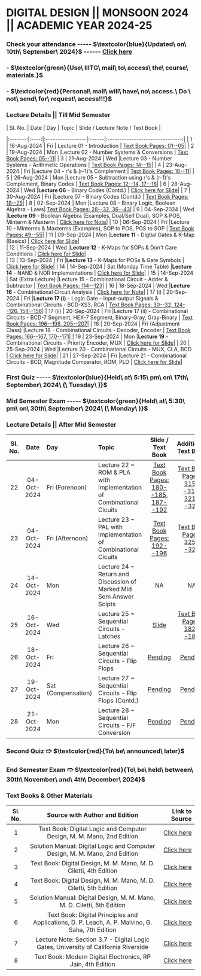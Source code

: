 # DIGITAL DESIGN || MONSOON 2024 || ACADEMIC YEAR 2024-25

### Check your attendance ----- $\textcolor{blue}{Updated\ on\ 10th\ September\ 2024\}$ ------ [Click here](https://docs.google.com/spreadsheets/d/1g6Bkx4F0SZnFVuvpEhR2SipWDqnjD6bE/edit?usp=drive_link&ouid=116384381532910939364&rtpof=true&sd=true)

### - $\textcolor{green}{Use\ IIITG\ mail\ to\ access\ the\ course\ materials.\}$

### - $\textcolor{red}{Personal\ mail\ will\ have\ no\ access.\ Do \ not\ send\ for\ request\ access\!!!\}$

### Lecture Details || Till Mid Semester

 
| Sl. No. | Date | Day              | Topic | Slide / Lecture Note / Text Book |  

|:-------:|:----:|:-----------------|:------|:-------------------------------:|
| 1       | 16-Aug-2024 | Fri      | Lecture 01 - Introduction                 | [Text Book Pages: 01--05](https://drive.google.com/file/d/1t9tke_0BwNCAuvU4bkTzocWE8rABKpEo/view?usp=drive_link)|
| 2       | 19-Aug-2024 | Mon      |Lecture 02 - Number Systems & Conversions | [Text Book Pages: 05--11](https://drive.google.com/file/d/1t9tke_0BwNCAuvU4bkTzocWE8rABKpEo/view?usp=drive_link)|
| 3       | 21-Aug-2024 | Wed       |Lecture 03 - Number Systems - Arithmetic Operations | [Text Book Pages: 14--15](https://drive.google.com/file/d/1t9tke_0BwNCAuvU4bkTzocWE8rABKpEo/view?usp=drive_link)|
| 4       | 23-Aug-2024 | Fri      |Lecture 04 - r's & (r-1)'s Complement  | [Text Book Pages: 10--11](https://drive.google.com/file/d/1t9tke_0BwNCAuvU4bkTzocWE8rABKpEo/view?usp=drive_link)|
| 5       | 26-Aug-2024 | Mon      |Lecture 05 - Subtraction using r's & (r-1)'s Complement, Binary Codes                | [Text Book Pages: 12--14, 17--18](https://drive.google.com/file/d/1t9tke_0BwNCAuvU4bkTzocWE8rABKpEo/view?usp=drive_link)|
| 6       | 28-Aug-2024 | Wed      |**Lecture 06** - Binary Codes (Contd.)                | [Click here for Slide](https://drive.google.com/file/d/1NsuSRrUvYqSCQ2y6ObQyZyCRqa4K_rCM/view?usp=drive_link)| 
| 7       | 30-Aug-2024 | Fri      |Lecture 07 - Binary Codes (Contd.)               | [Text Book Pages: 18--25](https://drive.google.com/file/d/1t9tke_0BwNCAuvU4bkTzocWE8rABKpEo/view?usp=drive_link)|
| 8       | 02-Sep-2024 | Mon      |Lecture 08 - Binary Logic, Boolean Algebra - Laws| [Text Book Pages: 28--32, 36--43](https://drive.google.com/file/d/1t9tke_0BwNCAuvU4bkTzocWE8rABKpEo/view?usp=drive_link)|
| 9       | 04-Sep-2024 | Wed      |**Lecture 09** - Boolean Algebra (Examples, Dual/Self Dual), SOP & POS, Minterm & Maxterm              | [Click here for Note](https://drive.google.com/file/d/14uhMXDuvxKhxn-vXjTOMjuy8D3fapOiU/view?usp=drive_link)|
| 10      | 06-Sep-2024 | Fri      |Lecture 10 - Minterms & Maxterms (Examples), SOP to POS, POS to SOP               | [Text Book Pages: 49--55](https://drive.google.com/file/d/1t9tke_0BwNCAuvU4bkTzocWE8rABKpEo/view?usp=drive_link)|
| 11      | 09-Sep-2024 | Mon      |**Lecture 11** - Digtial Gates & K-Map (Basics)       | [Click here for Slide](https://drive.google.com/file/d/1g5MVvwaj-g-7xlU8jLyxLvAfUVmoZPFq/view?usp=sharing)|   
| 12      | 11-Sep-2024 |  Wed     |**Lecture 12** - K-Maps for SOPs & Don't Care Conditions              | [Click here for Slide](https://drive.google.com/file/d/1Eyksl8dWdyU6Wwif6TvaN7w8o_7JgfKi/view?usp=sharing)|  
| 13      | 13-Sep-2024 |  Fri     |**Lecture 13** - K-Maps for POSs & Gate Symbols           | [Click here for Slide](https://drive.google.com/file/d/1TloFGzJh7zW8o6UiNmquVUy_hgUaw0lF/view?usp=drive_link)|
| 14      | 14-Sep-2024 |  Sat (Monday Time Table) |**Lecture 14** - NAND & NOR Implementations         | [Click here for Slide](https://drive.google.com/file/d/1no_5Pj6MLCJUsqsrIcQHgCwGKiN5bLyh/view?usp=drive_link)| 
| 15      | 14-Sep-2024 |  Sat (Extra Lecture) |Lecture 15 - Combinational Circuit - Adder & Subtractor         | [Text Book Pages: 114--123](https://drive.google.com/file/d/1t9tke_0BwNCAuvU4bkTzocWE8rABKpEo/view?usp=drive_link)|
| 16      | 18-Sep-2024 |  Wed |**Lecture 16** - Combinational Circuit Analysis         | [Click here for Note](https://drive.google.com/file/d/1EUDqwTvYInWYRWVkh6jlvvtob2VAXt6-/view?usp=drive_link)|
| 17 (i)     | 20-Sep-2024 |  Fri |**Lecture 17 (i)** - Logic Gate - Input-output Signals & Combinational Circuits - BCD-XS3, RCA           | [Text Book Pages: 30--32, 124--126, 154--156](https://drive.google.com/file/d/1t9tke_0BwNCAuvU4bkTzocWE8rABKpEo/view?usp=drive_link)|
| 17  (ii)    | 20-Sep-2024 |  Fri |Lecture 17 (ii) - Combinational Circuits - BCD-7 Segment, HEX-7 Segment, Binary-Gray, Gray-Binary   | [Text Book Pages: 196--198, 205--207](https://drive.google.com/file/d/1_9KzTMSV-4UJnABmbaKB3n3WzH9Npfm4/view?usp=drive_link)|
| 18     | 20-Sep-2024 |  Fri (Adjustment Class) |Lecture 18 - Combinational Circuits - Decoder, Encoder        | [Text Book Pages: 166--167, 170--171](https://drive.google.com/file/d/1t9tke_0BwNCAuvU4bkTzocWE8rABKpEo/view?usp=drive_link)|
| 19     | 23-Sep-2024 |  Mon |**Lecture 19** - Combinational Circuits - Priority Encoder, MUX         | [Click here for Slide](https://drive.google.com/file/d/1dXxw1jMFD9vlhgK9lrqIyGuEKlEp0hZa/view?usp=drive_link)|
| 20    | 25-Sep-2024 |  Wed |Lecture 20  - Combinational Circuits - MUX, CLA, BCD         | [Click here for Slide](https://drive.google.com/file/d/1_xNXtoqp22whbeajgVSZFZ42wxDhiHKY/view?usp=drive_link)|
| 21    | 27-Sep-2024 |  Fri |Lecture 21 - Combinational Circuits - BCD, Magnitude Comparator, ROM, PLD        | [Click here for Slide](https://drive.google.com/file/d/1gdBsX7uRfps3ffO8KGO12OX6rmGbofhh/view?usp=drive_link)|


### First Quiz ----- $\textcolor{blue}{Held\ at\ 5\:15\ pm\ on\ 17th\ September\ 2024\ (\ Tuesday\ )\}$ 
### Mid Semester Exam ----- $\textcolor{green}{Held\ at\ 5\:30\ pm\ on\ 30th\ September\ 2024\ (\ Monday\ )\}$

### Lecture Details || After Mid Semester
| Sl. No. | Date | Day              | Topic | Slide / Text Book |  Additional Text Book  |                                                                                           
|:-------:|:----:|:-----------------|:------|:-------------------------------:|:-------------------------------:|
| 22       | 04-Oct-2024 | Fri (Forenoon)      | Lecture 22 ~ ROM & PLA with Implementation of Combinational Cicuits | [Text Book Pages: 180--185, 187--192](https://drive.google.com/file/d/1t9tke_0BwNCAuvU4bkTzocWE8rABKpEo/view?usp=drive_link)| [Text Book Pages: 315--319, 321--325](https://drive.google.com/file/d/1GG-miG_277qthTCFn8XUaD2Y0xKo8zCO/view?usp=drive_link)|
| 23       | 04-Oct-2024 | Fri (Afternoon)      | Lecture 23 ~ PAL with Implementation of Combinational Cicuits | [Text Book Pages: 192--196](https://drive.google.com/file/d/1t9tke_0BwNCAuvU4bkTzocWE8rABKpEo/view?usp=drive_link)| [Text Book Pages: 325--329](https://drive.google.com/file/d/1GG-miG_277qthTCFn8XUaD2Y0xKo8zCO/view?usp=drive_link)|
| 24       | 14-Oct-2024 | Mon     | Lecture 24 ~ Return and Discussion of  Marked Mid Sem Answer Scipts | NA| NA |
| 25       | 16-Oct-2024 | Wed     | Lecture 25 ~ Sequential Circuits - Latches | [Slide](https://drive.google.com/file/d/1XEYDZhIj-wg2DeBpJgC-PMKNfSmEyjaL/view?usp=drive_link)| [Text Book Pages: 182--186](https://drive.google.com/file/d/1PTlgBqAO4ofX4HbTaUM2y_oYx1koRbWP/view?usp=drive_link)|
| 26       | 18-Oct-2024 | Fri      | Lecture 26 ~ Sequential Circuits - Flip Flops | [Pending]()| [Pending]()|
| 27       | 19-Oct-2024 | Sat (Compensation)     | Lecture 27 ~ Sequential Circuits - Flip Flops (Contd.) | [Pending]()| [Pending]()|
| 28       | 21-Oct-2024 | Mon     | Lecture 28 ~ Sequential Circuits - F/F Conversion | [Pending]()| [Pending]()|

### Second Quiz 🢣 $\textcolor{red}{To\ be\ announced\ later\}$ 
### End Semester Exam 🢣 $\textcolor{red}{To\ be\ held\ between\ 30th\ November\ and\ 4th\ December\ 2024\}$


### Text Books & Other Materials
| Sl. No. | Source with Author and Edition  | Link to Source|                                                                                              
|:-------:|:----------------------:|--------------------------:|
| 1       | Text Book: Digital Logic and Computer Design, M. M. Mano, 2nd Edition                               |    [Click here](https://drive.google.com/file/d/1t9tke_0BwNCAuvU4bkTzocWE8rABKpEo/view?usp=drive_link)| 
| 2       | Solution Manual: Digital Logic and Computer Design, M. M. Mano, 2nd Edition                         |   [Click here](https://drive.google.com/file/d/1YnvCAlSnfVS-8lwSkC_rnhPbwqNx_H1W/view?usp=sharing)|   
| 3       | Text Book: Digital Design, M. M. Mano, M. D. Ciletti, 4th Edition      |  [Click here](https://drive.google.com/file/d/1PTlgBqAO4ofX4HbTaUM2y_oYx1koRbWP/view?usp=drive_link)|  
| 4       | Text Book: Digital Design, M. M. Mano, M. D. Ciletti, 5th Edition |[Click here](https://drive.google.com/file/d/1GG-miG_277qthTCFn8XUaD2Y0xKo8zCO/view?usp=drive_link)|
| 5       | Solution Manual: Digital Design, M. M. Mano, M. D. Ciletti, 5th Edition                 | [Click here](https://drive.google.com/file/d/1akpIuQU6wan0WccXL0bJi3j7zFWZxslE/view?usp=drive_link)| 
| 6       | Text Book: Digital Principles and Applications, D. P. Leach, A. P. Malvino, G. Saha, 7th Edition |[Click here](https://drive.google.com/file/d/1cPCUpe4CYS7P9_4YxnVSLznG7Gwy0r38/view?usp=sharing)|  
| 7       | Lecture Note: Section 3.7 - Digital Logic Gates, University of California Riverside                    | [Click here](https://drive.google.com/file/d/1DkSdVALhTSHtqsAUizNE671m8bj13a7A/view?usp=drive_link)|  
| 8       | Text Book: Modern Digital Electronics, RP Jain, 4th Edition |[Click here](https://drive.google.com/file/d/1_9KzTMSV-4UJnABmbaKB3n3WzH9Npfm4/view?usp=drive_link)|
